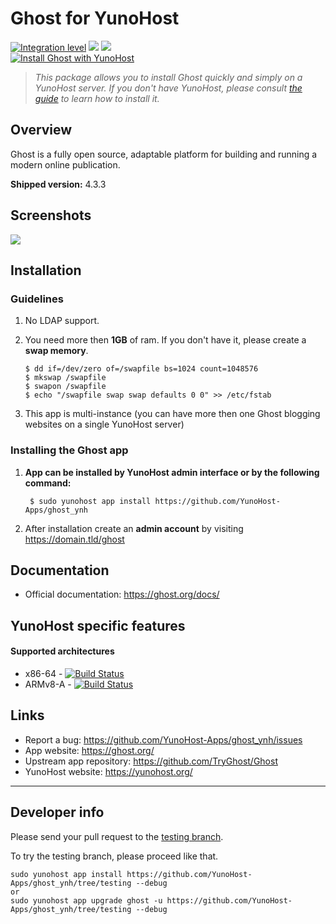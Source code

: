 # Ghost for YunoHost

[![Integration level](https://dash.yunohost.org/integration/ghost.svg)](https://dash.yunohost.org/appci/app/ghost) ![](https://ci-apps.yunohost.org/ci/badges/ghost.status.svg) ![](https://ci-apps.yunohost.org/ci/badges/ghost.maintain.svg)  
[![Install Ghost with YunoHost](https://install-app.yunohost.org/install-with-yunohost.svg)](https://install-app.yunohost.org/?app=ghost)

> *This package allows you to install Ghost quickly and simply on a YunoHost server.
If you don't have YunoHost, please consult [the guide](https://yunohost.org/install) to learn how to install it.*

## Overview
Ghost is a fully open source, adaptable platform for building and running a modern online publication.

**Shipped version:** 4.3.3

## Screenshots

![](https://ghost.org/images/home/home-screenshot_hu41cb56656a4d54646913b3f720de164d_129780_2000x0_resize_box_2.png)

## Installation

### Guidelines

 1. No LDAP support.
 1. You need more then **1GB** of ram. If you don't have it, please create a **swap memory**.

        $ dd if=/dev/zero of=/swapfile bs=1024 count=1048576
        $ mkswap /swapfile
        $ swapon /swapfile
        $ echo "/swapfile swap swap defaults 0 0" >> /etc/fstab
 1. This app is multi-instance (you can have more then one Ghost blogging websites on a single YunoHost server)

### Installing the Ghost app

 1. **App can be installed by YunoHost admin interface or by the following command:**

         $ sudo yunohost app install https://github.com/YunoHost-Apps/ghost_ynh
 1. After installation create an **admin account** by visiting https://domain.tld/ghost

## Documentation

 * Official documentation: https://ghost.org/docs/

## YunoHost specific features

#### Supported architectures

* x86-64 - [![Build Status](https://ci-apps.yunohost.org/ci/logs/ghost.svg)](https://ci-apps.yunohost.org/ci/apps/ghost/)
* ARMv8-A - [![Build Status](https://ci-apps-arm.yunohost.org/ci/logs/ghost.svg)](https://ci-apps-arm.yunohost.org/ci/apps/ghost/)

## Links

 * Report a bug: https://github.com/YunoHost-Apps/ghost_ynh/issues
 * App website: https://ghost.org/
 * Upstream app repository: https://github.com/TryGhost/Ghost
 * YunoHost website: https://yunohost.org/

---

## Developer info

Please send your pull request to the [testing branch](https://github.com/YunoHost-Apps/ghost_ynh/tree/testing).

To try the testing branch, please proceed like that.
```
sudo yunohost app install https://github.com/YunoHost-Apps/ghost_ynh/tree/testing --debug
or
sudo yunohost app upgrade ghost -u https://github.com/YunoHost-Apps/ghost_ynh/tree/testing --debug
```
